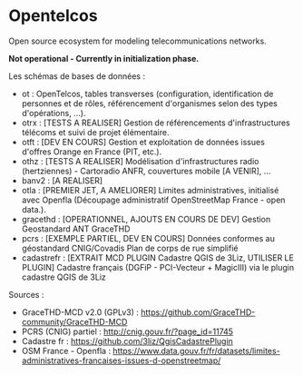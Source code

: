 # Opentelcos
Open source ecosystem for modeling telecommunications networks. 

**Not operational - Currently in initialization phase.**

Les schémas de bases de données : 
* ot : OpenTelcos, tables transverses (configuration, identification de personnes et de rôles, référencement d'organismes selon des types d'opérations, ...). 
* otrx : [TESTS A REALISER] Gestion de référencements d'infrastructures télécoms et suivi de projet élémentaire. 
* otft : [DEV EN COURS] Gestion et exploitation de données issues d'offres Orange en France (PIT, etc.). 
* othz : [TESTS A REALISER] Modélisation d'infrastructures radio (hertziennes) - Cartoradio ANFR, couvertures mobile [A VENIR], ... 
* banv2 : [A REALISER]
* otla : [PREMIER JET, A AMELIORER] Limites administratives, initialisé avec Openfla (Découpage administratif OpenStreetMap France - open data.). 
* gracethd : [OPERATIONNEL, AJOUTS EN COURS DE DEV] Gestion Geostandard ANT GraceTHD
* pcrs : [EXEMPLE PARTIEL, DEV EN COURS] Données conformes au géostandard CNIG/Covadis Plan de corps de rue simplifié
* cadastrefr : [EXTRAIT MCD PLUGIN Cadastre QGIS de 3Liz, UTILISER LE PLUGIN] Cadastre français (DGFiP - PCI-Vecteur + MagicIII) via le plugin cadastre QGIS de 3Liz

Sources : 
* GraceTHD-MCD v2.0 (GPLv3) : https://github.com/GraceTHD-community/GraceTHD-MCD
* PCRS (CNIG) partiel : http://cnig.gouv.fr/?page_id=11745
* Cadastre fr : https://github.com/3liz/QgisCadastrePlugin
* OSM France - Openfla : https://www.data.gouv.fr/fr/datasets/limites-administratives-francaises-issues-d-openstreetmap/
